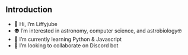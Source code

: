 ## Introduction

- 👋 Hi, I’m Liffyjube
- 👽 I’m interested in astronomy, computer science, and astrobiology🤓
- 👾 I’m currently learning Python & Javascript
- 💞️ I’m looking to collaborate on Discord bot

<!---
Liffyjube/Liffyjube is a ✨ special ✨ repository because its `README.md` (this file) appears on your GitHub profile.
You can click the Preview link to take a look at your changes.
--->
